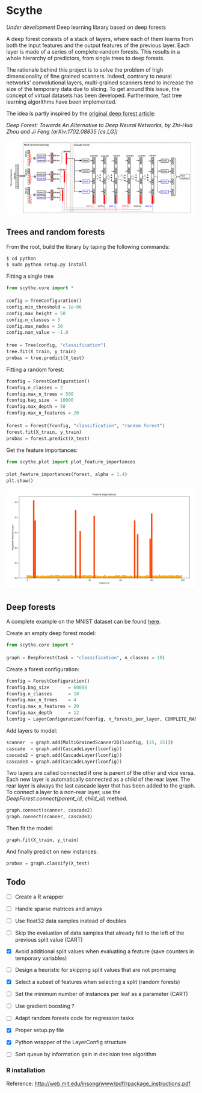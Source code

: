 # Scythe

<i> Under development </i> Deep learning library based on deep forests

A deep forest consists of a stack of layers, where each of them learns from both the input features and the output features of the previous layer. Each layer is made of a series of complete-random forests. This results in a whole hierarchy of predictors, from single trees to deep forests.

The rationale behind this project is to solve the problem of high dimensionality of fine grained scanners. Indeed, contrary to neural networks' convolutional layers, multi-grained scanners tend to increase the size of the temporary data due to slicing. To get around this issue, the concept of virtual datasets has been developed. Furthermore, fast tree learning algorithms have been implemented.

The idea is partly inspired by the [original deep forest article](https://arxiv.org/abs/1702.08835):

<i> Deep Forest: Towards An Alternative to Deep Neural Networks, by Zhi-Hua Zhou and Ji Feng (arXiv:1702.08835 [cs.LG]) </i>

![alt text](https://raw.githubusercontent.com/AntoinePassemiers/Scythe/master/doc/imgs/gcForest.png)

## Trees and random forests

From the root, build the library by taping the following commands:

```sh
$ cd python
$ sudo python setup.py install
```

Fitting a single tree

```python
from scythe.core import *

config = TreeConfiguration()
config.min_threshold = 1e-06
config.max_height = 50
config.n_classes = 3
config.max_nodes = 30
config.nan_value = -1.0

tree = Tree(config, "classification")
tree.fit(X_train, y_train)
probas = tree.predict(X_test)
```

Fitting a random forest:

```python
fconfig = ForestConfiguration()
fconfig.n_classes = 2
fconfig.max_n_trees = 500
fconfig.bag_size  = 10000
fconfig.max_depth = 50
fconfig.max_n_features = 20

forest = Forest(fconfig, "classification", "random forest")
forest.fit(X_train, y_train)
probas = forest.predict(X_test)
```

Get the feature importances:

```python
from scythe.plot import plot_feature_importances

plot_feature_importances(forest, alpha = 1.4)
plt.show()
```

![alt text](https://raw.githubusercontent.com/AntoinePassemiers/Scythe/master/doc/imgs/importances.png)
	
## Deep forests

A complete example on the MNIST dataset can be found [here](https://github.com/AntoinePassemiers/Scythe/blob/master/python/examples/example.py).

Create an empty deep forest model:

```python
from scythe.core import *

graph = DeepForest(task = "classification", n_classes = 10)
```

Create a forest configuration:

```python
fconfig = ForestConfiguration()
fconfig.bag_size       = 60000
fconfig.n_classes      = 10
fconfig.max_n_trees    = 4
fconfig.max_n_features = 20
fconfig.max_depth      = 12
lconfig = LayerConfiguration(fconfig, n_forests_per_layer, COMPLETE_RANDOM_FOREST)
```

Add layers to model:

```python
scanner  = graph.add(MultiGrainedScanner2D(lconfig, (15, 15)))
cascade  = graph.add(CascadeLayer(lconfig))
cascade2 = graph.add(CascadeLayer(lconfig))
cascade3 = graph.add(CascadeLayer(lconfig))
```

Two layers are called connected if one is parent of the other and vice versa. Each new layer is automatically connected as a child of the rear layer. The rear layer is always the last cascade layer that has been added to the graph. To connect a layer to a non-rear layer, use the *DeepForest.connect(parent_id, child_id)* method.
	
```python
graph.connect(scanner, cascade2)
graph.connect(scanner, cascade3)
```

Then fit the model:

```python
graph.fit(X_train, y_train)
```

And finally predict on new instances:

```python
probas = graph.classify(X_test)
```


## Todo

- [ ] Create a R wrapper
- [ ] Handle sparse matrices and arrays
- [ ] Use float32 data samples instead of doubles
- [ ] Skip the evaluation of data samples that already fell to the left of the previous split value (CART)
- [x] Avoid additional split values when evaluating a feature (save counters in temporary variables)
- [ ] Design a heuristic for skipping split values that are not promising

- [x] Select a subset of features when selecting a split (random forests)
- [ ] Set the minimum number of instances per leaf as a parameter (CART)
- [ ] Use gradient boosting ?
- [ ] Adapt random forests code for regression tasks
- [x] Proper setup.py file
- [x] Python wrapper of the LayerConfig structure
- [ ] Sort queue by information gain in decision tree algorithm

### R installation

Reference: http://web.mit.edu/insong/www/pdf/rpackage_instructions.pdf